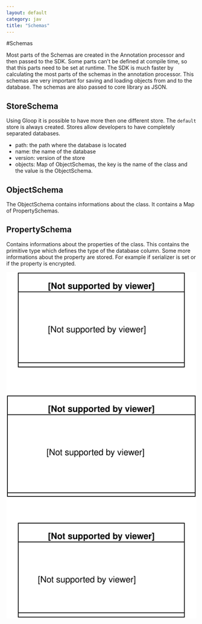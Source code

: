 ```yaml
---
layout: default
category: jav
title: "Schemas"
---
```


#Schemas

Most parts of the Schemas are created in the Annotation processor and then passed to the SDK. Some parts can't be defined at compile time, so that this parts need to be set at runtime. 
The SDK is much faster by calculating the most parts of the schemas in the annotation processor. This schemas are very important for saving and loading objects from and to the database. The schemas are also passed to core library as JSON. 

## StoreSchema
Using Gloop it is possible to have more then one different store. The `default` store is always created. Stores allow developers to have completely separated databases. 

- path: the path where the database is located
- name: the name of the database
- version: version of the store
- objects: Map of ObjectSchemas, the key is the name of the class and the value is the ObjectSchema.

## ObjectSchema
The ObjectSchema contains informations about the class. It contains a Map of PropertySchemas.

## PropertySchema
Contains informations about the properties of the class. This contains the primitive type which defines the type of the database column. Some more informations about the property are stored. For example if serializer is set or if the property is encrypted.

![Schemas](../../images/gloopSDK-java/Schemas.svg)
